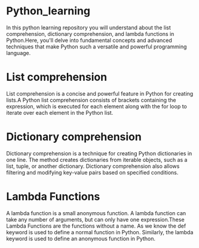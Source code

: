 # Python_learning
In this python learning repository you will understand about the list comprehension, dictionary comprehension, and lambda functions in Python.Here, you'll delve into fundamental concepts and advanced techniques that make Python such a versatile and powerful programming language.
# List comprehension
List comprehension is a concise and powerful feature in Python for creating lists.A Python list comprehension consists of brackets containing the expression, which is executed for each element along with the for loop to iterate over each element in the Python list. 
# Dictionary comprehension
Dictionary comprehension is a technique for creating Python dictionaries in one line. The method creates dictionaries from iterable objects, such as a list, tuple, or another dictionary. Dictionary comprehension also allows filtering and modifying key-value pairs based on specified conditions.
# Lambda Functions
A lambda function is a small anonymous function. A lambda function can take any number of arguments, but can only have one expression.These Lambda Functions are the functions without a name. As we know  the def keyword is used to define a normal function in Python. Similarly, the lambda keyword is used to define an anonymous function in Python. 
